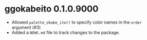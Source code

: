 # ggokabeito 0.1.0.9000

* Allowed `palette_okabe_ito()` to specify color names in the `order` argument (#3)
* Added a `NEWS.md` file to track changes to the package.
